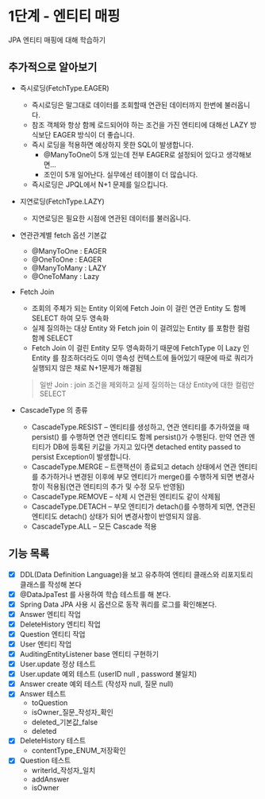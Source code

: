 # 1단계 - 엔티티 매핑

JPA 엔티티 매핑에 대해 학습하기

## 추가적으로 알아보기

- 즉시로딩(FetchType.EAGER)
    - 즉시로딩은 말그대로 데이터를 조회할때 연관된 데이터까지 한번에 불러옵니다.
    - 참조 객체와 항상 함께 로드되어야 하는 조건을 가진 엔티티에 대해선 LAZY 방식보단 EAGER 방식이 더 좋습니다.
    - 즉시 로딩을 적용하면 예상하지 못한 SQL이 발생합니다.
        - @ManyToOne이 5개 있는데 전부 EAGER로 설정되어 있다고 생각해보면...
        - 조인이 5개 일어난다. 실무에선 테이블이 더 많습니다.
    - 즉시로딩은 JPQL에서 N+1 문제를 일으킵니다.


- 지연로딩(FetchType.LAZY)
    - 지연로딩은 필요한 시점에 연관된 데이터를 불러옵니다.


- 연관관계별 fetch 옵션 기본값
    - @ManyToOne : EAGER
    - @OneToOne : EAGER
    - @ManyToMany : LAZY
    - @OneToMany : Lazy


- Fetch Join
    - 조회의 주체가 되는 Entity 이외에 Fetch Join 이 걸린 연관 Entity 도 함께 SELECT 하여 모두 영속화
    - 실제 질의하는 대상 Entity 와 Fetch join 이 걸려있는 Entity 를 포함한 컬럼 함께 SELECT
    - Fetch Join 이 걸린 Entity 모두 영속화하기 때문에 FetchType 이 Lazy 인 Entity 를 참조하더라도 이미 영속성 컨텍스트에 들어있기 때문에 따로 쿼리가 실행되지 않은 채로
      N+1문제가 해결됨
  > 일반 Join : join 조건을 제외하고 실제 질의하는 대상 Entity에 대한 컬럼만 SELECT


- CascadeType 의 종류
    - CascadeType.RESIST – 엔티티를 생성하고, 연관 엔티티를 추가하였을 때 persist() 를 수행하면 연관 엔티티도 함께 persist()가 수행된다. 만약 연관 엔티티가 DB에 등록된
      키값을 가지고 있다면 detached entity passed to persist Exception이 발생합니다.
    - CascadeType.MERGE – 트랜잭션이 종료되고 detach 상태에서 연관 엔티티를 추가하거나 변경된 이후에 부모 엔티티가 merge()를 수행하게 되면 변경사항이 적용됨(연관 엔티티의 추가 및
      수정 모두 반영됨)
    - CascadeType.REMOVE – 삭제 시 연관된 엔티티도 같이 삭제됨
    - CascadeType.DETACH – 부모 엔티티가 detach()를 수행하게 되면, 연관된 엔티티도 detach() 상태가 되어 변경사항이 반영되지 않음.
    - CascadeType.ALL – 모든 Cascade 적용

## 기능 목록

- [X] DDL(Data Definition Language)을 보고 유추하여 엔티티 클래스와 리포지토리 클래스를 작성해 본다
- [X] @DataJpaTest 를 사용하여 학습 테스트를 해 본다.
- [X] Spring Data JPA 사용 시 옵션으로 동작 쿼리를 로그를 확인해본다.
- [X] Answer 엔티티 작업
- [X] DeleteHistory 엔티티 작업
- [X] Question 엔티티 작업
- [X] User 엔티티 작업
- [X] AuditingEntityListener base 엔티티 구현하기
- [X] User.update 정상 테스트
- [X] User.update 예외 테스트 (userID null , password 불일치)
- [X] Answer create 예외 테스트 (작성자 null, 질문 null)
- [X] Answer 테스트
    - toQuestion
    - isOwner_질문_작성자_확인
    - deleted_기본값_false
    - deleted
- [X] DeleteHistory 테스트
    - contentType_ENUM_저장확인
- [X] Question 테스트
    - writerId_작성자_일치
    - addAnswer
    - isOwner
